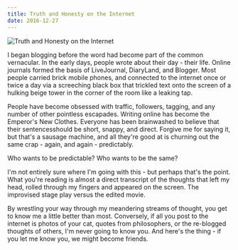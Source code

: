 ```yaml
---
title: Truth and Honesty on the Internet
date: 2016-12-27
---
```


![Truth and Honesty on the Internet](https://source.unsplash.com/9ZQzrLWV52M/1600x900)

I began blogging before the word had become part of the common vernacular. In the early days, people wrote about their day - their life. Online journals formed the basis of LiveJournal, DiaryLand, and Blogger. Most people carried brick mobile phones, and connected to the internet once or twice a day via a screeching black box that trickled text onto the screen of a hulking beige tower in the corner of the room like a leaking tap.

People have become obsessed with traffic, followers, tagging, and any number of other pointless escapades. Writing online has become the Emperor's New Clothes. Everyone has been brainwashed to believe that their sentencesshould be short, snappy, and direct. Forgive me for saying it, but that's a sausage machine, and all they're good at is churning out the same crap - again, and again - predictably.

Who wants to be predictable? Who wants to be the same?

I'm not entirely sure where I'm going with this - but perhaps that's the point. What you're reading is almost a direct transcript of the thoughts that left my head, rolled through my fingers and appeared on the screen. The improvised stage play versus the edited movie.

By wrestling your way through my meandering streams of thought, you get to know me a little better than most. Conversely, if all you post to the internet is photos of your cat, quotes from philosophers, or the re-blogged thoughts of others, I'm never going to know you. And here's the thing - if you let me know you, we might become friends.